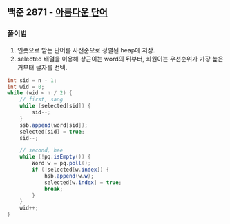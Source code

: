 ## 백준 2871 - [아름다운 단어](https://www.acmicpc.net/problem/2871)


### 풀이법

1. 인풋으로 받는 단어를 사전순으로 정렬된 heap에 저장.
2. selected 배열을 이용해 상근이는 word의 뒤부터, 희원이는 우선순위가 가장 높은거부터 글자를 선택.


```JAVA
int sid = n - 1;
int wid = 0;
while (wid < n / 2) {
    // first, sang
    while (selected[sid]) {
        sid--;
    }
    ssb.append(word[sid]);
    selected[sid] = true;
    sid--;

    // second, hee
    while (!pq.isEmpty()) {
        Word w = pq.poll();
        if (!selected[w.index]) {
            hsb.append(w.w);
            selected[w.index] = true;
            break;
        }
    }
    wid++;
}
```

